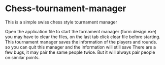 # Chess-tournament-manager
This is a simple swiss chess style tournament manager

Open the application file to start the tornament manager (form design.exe) you may have to clear the files, on the last tab click clear file before starting. 
This tournament manager saves the information of the players and rounds. 
so you can quit this manager and the information will still save There are a few bugs, it may pair the same people twice. But it will always pair people on similar points.
